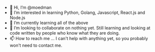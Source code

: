 - 👋 Hi, I’m @moedman
- 👀 I’m interested in learning Python, Golang, Javascript, React.js and Node.js
- 🌱 I’m currently learning all of the above
- 💞️ I’m looking to collaborate on nothing yet. Still learning and looking at code written by people who know what they are doing.
- 📫 How to reach me ... I can't help with anything yet, so you probably won't need to contact me.

<!---
moedman/moedman is a ✨ special ✨ repository because its `README.md` (this file) appears on your GitHub profile.
You can click the Preview link to take a look at your changes.
--->
